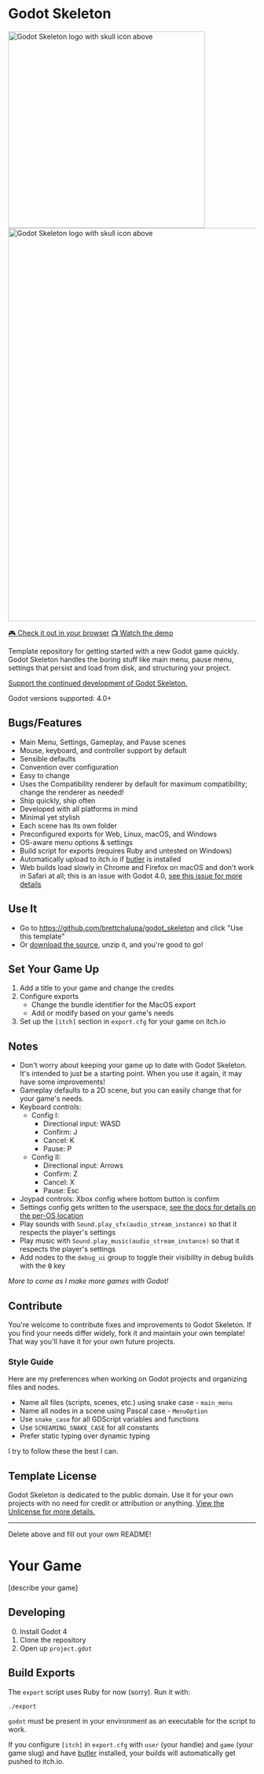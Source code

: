 # Godot Skeleton

<img alt="Godot Skeleton logo with skull icon above" src="https://user-images.githubusercontent.com/928367/222969593-82cacc81-7867-413f-b45c-69a8e67a2a59.png" width="400">

<img alt="Godot Skeleton logo with skull icon above" src="https://user-images.githubusercontent.com/928367/222971860-a291163b-7c4d-47c9-8260-73a439200768.png" width="800">

[🎮 Check it out in your browser](https://brettchalupa.itch.io/godot-skeleton)
[📺 Watch the demo](https://www.youtube.com/watch?v=kXY98csyvKM)

Template repository for getting started with a new Godot game quickly. Godot Skeleton handles the boring stuff like main menu, pause menu, settings that persist and load from disk, and structuring your project.

[Support the continued development of Godot Skeleton.](https://www.patreon.com/brettchalupa)

Godot versions supported: 4.0+

## Bugs/Features

- Main Menu, Settings, Gameplay, and Pause scenes
- Mouse, keyboard, and controller support by default
- Sensible defaults
- Convention over configuration
- Easy to change
- Uses the Compatibility renderer by default for maximum compatibility; change the renderer as needed!
- Ship quickly, ship often
- Developed with all platforms in mind
- Minimal yet stylish
- Each scene has its own folder
- Preconfigured exports for Web, Linux, macOS, and Windows
- OS-aware menu options & settings
- Build script for exports (requires Ruby and untested on Windows)
- Automatically upload to itch.io if [butler](https://itch.io/docs/butler/) is installed
- Web builds load slowly in Chrome and Firefox on macOS and don't work in Safari at all; this is an issue with Godot 4.0, [see this issue for more details](https://github.com/godotengine/godot/issues/70691)

## Use It

- Go to https://github.com/brettchalupa/godot_skeleton and click "Use this template"
- Or [download the source](https://github.com/brettchalupa/godot_skeleton/archive/refs/heads/main.zip), unzip it, and you're good to go!

## Set Your Game Up

1. Add a title to your game and change the credits
2. Configure exports
	- Change the bundle identifier for the MacOS export
	- Add or modify based on your game's needs
3. Set up the `[itch]` section in `export.cfg` for your game on itch.io

## Notes

- Don't worry about keeping your game up to date with Godot Skeleton. It's intended to just be a starting point. When you use it again, it may have some improvements!
- Gameplay defaults to a 2D scene, but you can easily change that for your game's needs.
- Keyboard controls:
	- Config I:
		- Directional input: WASD
		- Confirm: J
		- Cancel: K
		- Pause: P
	- Config II:
		- Directional input: Arrows
		- Confirm: Z
		- Cancel: X
		- Pause: Esc
- Joypad controls: Xbox config where bottom button is confirm
- Settings config gets written to the userspace, [see the docs for details on the per-OS location](https://docs.godotengine.org/en/stable/tutorials/io/data_paths.html#accessing-persistent-user-data-user)
- Play sounds with `Sound.play_sfx(audio_stream_instance)` so that it respects the player's settings
- Play music with `Sound.play_music(audio_stream_instance)` so that it respects the player's settings
- Add nodes to the `debug_ui` group to toggle their visibility in debug builds with the <kbd>0</kbd> key

_More to come as I make more games with Godot!_

## Contribute

You're welcome to contribute fixes and improvements to Godot Skeleton. If you find your needs differ widely, fork it and maintain your own template! That way you'll have it for your own future projects.

### Style Guide

Here are my preferences when working on Godot projects and organizing files and nodes.

- Name all files (scripts, scenes, etc.) using snake case - `main_menu`
- Name all nodes in a scene using Pascal case - `MenuOption`
- Use `snake_case` for all GDScript variables and functions
- Use `SCREAMING_SNAKE_CASE` for all constants
- Prefer static typing over dynamic typing

I try to follow these the best I can.

## Template License

Godot Skeleton is dedicated to the public domain. Use it for your own projects with no need for credit or attribution or anything. [View the Unlicense for more details.](https://unlicense.org/)

---

Delete above and fill out your own README!

# Your Game

[describe your game]

## Developing

0. Install Godot 4
1. Clone the repository
2. Open up `project.gdot`

## Build Exports

The `export` script uses Ruby for now (sorry). Run it with:

``` console
./export
```

`godot` must be present in your environment as an executable for the script to work.

If you configure `[itch]` in `export.cfg` with `user` (your handle) and `game` (your game slug) and have [butler](https://itch.io/docs/butler/) installed, your builds will automatically get pushed to itch.io.
